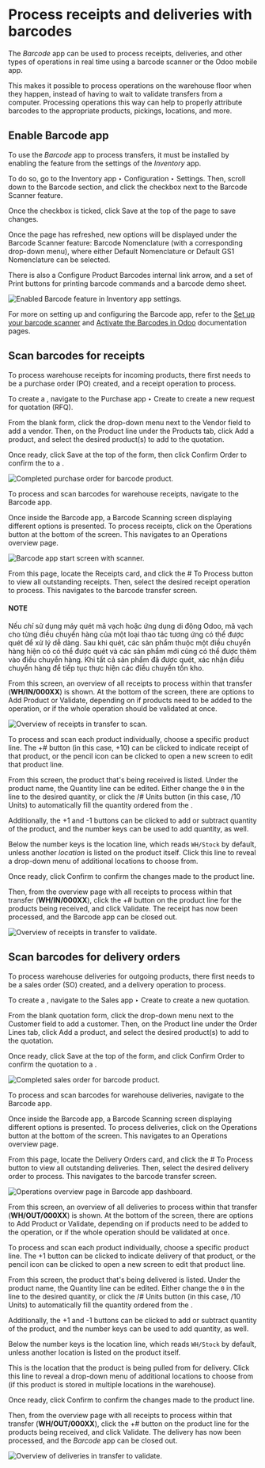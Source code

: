 # Process receipts and deliveries with barcodes

<a id="barcode-operations-intro"></a>

The *Barcode* app can be used to process receipts, deliveries, and other types of operations in real
time using a barcode scanner or the Odoo mobile app.

This makes it possible to process operations on the warehouse floor when they happen, instead of
having to wait to validate transfers from a computer. Processing operations this way can help to
properly attribute barcodes to the appropriate products, pickings, locations, and more.

## Enable Barcode app

To use the *Barcode* app to process transfers, it must be installed by enabling the feature from the
settings of the *Inventory* app.

To do so, go to the Inventory app ‣ Configuration ‣ Settings. Then, scroll down
to the Barcode section, and click the checkbox next to the Barcode Scanner
feature.

Once the checkbox is ticked, click Save at the top of the page to save changes.

Once the page has refreshed, new options will be displayed under the Barcode Scanner
feature: Barcode Nomenclature (with a corresponding drop-down menu), where either
Default Nomenclature or Default GS1 Nomenclature can be selected.

There is also a Configure Product Barcodes internal link arrow, and a set of
Print buttons for printing barcode commands and a barcode demo sheet.

![Enabled Barcode feature in Inventory app settings.](../../../../.gitbook/assets/receipts-deliveries-barcode-setting.png)

For more on setting up and configuring the Barcode app, refer to the [Set up your
barcode scanner](applications/inventory_and_mrp/barcode/setup/hardware.md) and [Activate the Barcodes in Odoo](applications/inventory_and_mrp/barcode/setup/software.md)
documentation pages.

<a id="barcode-operations-scan-received-products"></a>

## Scan barcodes for receipts

To process warehouse receipts for incoming products, there first needs to be a purchase order (PO)
created, and a receipt operation to process.

To create a , navigate to the Purchase app ‣ Create to
create a new request for quotation (RFQ).

From the blank  form, click the drop-down menu next to the
Vendor field to add a vendor. Then, on the Product line under the
Products tab, click Add a product, and select the desired product(s) to add
to the quotation.

Once ready, click Save at the top of the form, then click Confirm Order to
confirm the  to a .

![Completed purchase order for barcode product.](../../../../.gitbook/assets/receipts-deliveries-purchase-order.png)

To process and scan barcodes for warehouse receipts, navigate to the Barcode app.

Once inside the Barcode app, a Barcode Scanning screen displaying different
options is presented. To process receipts, click on the Operations button at the bottom
of the screen. This navigates to an Operations overview page.

![Barcode app start screen with scanner.](../../../../.gitbook/assets/receipts-deliveries-barcode-scanner.png)

From this page, locate the Receipts card, and click the # To Process button
to view all outstanding receipts. Then, select the desired receipt operation to process. This
navigates to the barcode transfer screen.

#### NOTE
Nếu *chỉ* sử dụng máy quét mã vạch hoặc ứng dụng di động Odoo, mã vạch cho từng điều chuyển hàng của một loại thao tác tương ứng có thể được quét để xử lý dễ dàng. Sau khi quét, các sản phẩm thuộc một điều chuyển hàng hiện có có thể được quét và các sản phẩm mới cũng có thể được thêm vào điều chuyển hàng. Khi tất cả sản phẩm đã được quét, xác nhận điều chuyển hàng để tiếp tục thực hiện các điều chuyển tồn kho.

From this screen, an overview of all receipts to process within that transfer (**WH/IN/000XX**) is
shown. At the bottom of the screen, there are options to Add Product or
Validate, depending on if products need to be added to the operation, or if the whole
operation should be validated at once.

![Overview of receipts in transfer to scan.](../../../../.gitbook/assets/receipts-deliveries-scanner-overview.png)

To process and scan each product individually, choose a specific product line. The +#
button (in this case, +10) can be clicked to indicate receipt of that product, or the
pencil icon can be clicked to open a new screen to edit that product line.

From this screen, the product that's being received is listed. Under the product name, the
Quantity line can be edited. Either change the `0` in the line to the desired quantity,
or click the /# Units button (in this case, /10 Units) to automatically fill
the quantity ordered from the .

Additionally, the +1 and -1 buttons can be clicked to add or subtract
quantity of the product, and the number keys can be used to add quantity, as well.

Below the number keys is the location line, which reads `WH/Stock` by
default, unless another *location* is listed on the product itself. Click this line to reveal a
drop-down menu of additional locations to choose from.

Once ready, click Confirm to confirm the changes made to the product line.

Then, from the overview page with all receipts to process within that transfer (**WH/IN/000XX**),
click the +# button on the product line for the products being received, and click
Validate. The receipt has now been processed, and the Barcode app can be
closed out.

![Overview of receipts in transfer to validate.](../../../../.gitbook/assets/receipts-deliveries-validate-transfer.png)

## Scan barcodes for delivery orders

To process warehouse deliveries for outgoing products, there first needs to be a sales order (SO)
created, and a delivery operation to process.

To create a , navigate to the Sales app ‣ Create to
create a new quotation.

From the blank quotation form, click the drop-down menu next to the Customer field to
add a customer. Then, on the Product line under the Order Lines tab, click
Add a product, and select the desired product(s) to add to the quotation.

Once ready, click Save at the top of the form, and click Confirm Order to
confirm the quotation to a .

![Completed sales order for barcode product.](../../../../.gitbook/assets/receipts-deliveries-sales-order.png)

To process and scan barcodes for warehouse deliveries, navigate to the Barcode app.

Once inside the Barcode app, a Barcode Scanning screen displaying different
options is presented. To process deliveries, click on the Operations button at the
bottom of the screen. This navigates to an Operations overview page.

From this page, locate the Delivery Orders card, and click the # To Process
button to view all outstanding deliveries. Then, select the desired delivery order to process. This
navigates to the barcode transfer screen.

![Operations overview page in Barcode app dashboard.](../../../../.gitbook/assets/receipts-deliveries-operations-page.png)

From this screen, an overview of all deliveries to process within that transfer (**WH/OUT/000XX**)
is shown. At the bottom of the screen, there are options to Add Product or
Validate, depending on if products need to be added to the operation, or if the whole
operation should be validated at once.

To process and scan each product individually, choose a specific product line. The +1
button can be clicked to indicate delivery of that product, or the pencil icon can be
clicked to open a new screen to edit that product line.

From this screen, the product that's being delivered is listed. Under the product name, the
Quantity line can be edited. Either change the `0` in the line to the desired quantity,
or click the /# Units button (in this case, /10 Units) to automatically fill
the quantity ordered from the .

Additionally, the +1 and -1 buttons can be clicked to add or subtract
quantity of the product, and the number keys can be used to add quantity, as well.

Below the number keys is the location line, which reads `WH/Stock` by
default, unless another location is listed on the product itself.

This is the location that the product is being pulled from for delivery. Click this line to reveal a
drop-down menu of additional locations to choose from (if this product is stored in multiple
locations in the warehouse).

Once ready, click Confirm to confirm the changes made to the product line.

Then, from the overview page with all receipts to process within that transfer (**WH/OUT/000XX**),
click the +# button on the product line for the products being received, and click
Validate. The delivery has now been processed, and the *Barcode* app can be closed out.

![Overview of deliveries in transfer to validate.](../../../../.gitbook/assets/receipts-deliveries-validate-delivery.png)
